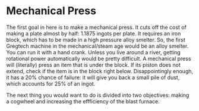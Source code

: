# Mechanical Press
The first goal in here is to make a mechanical press. It cuts off the cost of making a plate almost by half: 1.1875 ingots per plate. It requires an iron block, which has to be made in a high pressure alloy smelter. So, the first Gregtech machine in the mechanical/steam age would be an alloy smelter. You can run it with a hand crank. Unless you live around a river, getting rotational power automatically would be pretty difficult. A mechanical press will (literally) press an item that is under the block. If its piston does not extend, check if the item is in the block right below. Disappointingly enough, it has a 20% chance of failure: it will give you back a small pile of dust, which accounts for 25% of an ingot.

The next thing you would want to do is divided into two objectives: making a cogwheel and increasing the effficiency of the blast furnace.